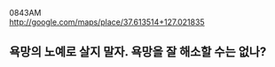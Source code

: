 0843AM  
http://google.com/maps/place/37.613514+127.021835  
  
욕망의 노예로 살지 말자. 
욕망을 잘 해소할 수는 없나?
----------
  
